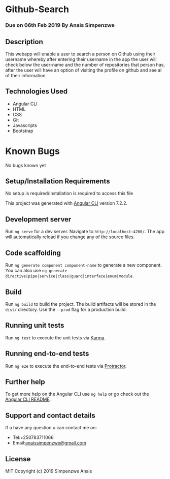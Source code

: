 # Github-Search
### Due on 06th Feb 2019 By Anais Simpenzwe 

## Description
This webapp will enable a user to search a person on Github using their username whereby after entering their username in the app the user will check below the user-name and the number of repositories that person has, after the user will have an option of visiting the profile on github and see al of their information.
## Technologies Used
* Angular CLI
* HTML
* CSS
* Git
* Javascripts
* Bootstrap
# Known Bugs
No bugs known yet
## Setup/Installation Requirements
No setup is required/installation is required to access this file

This project was generated with [Angular CLI](https://github.com/angular/angular-cli) version 7.2.2.
## Development server

Run `ng serve` for a dev server. Navigate to `http://localhost:4200/`. The app will automatically reload if you change any of the source files.

## Code scaffolding

Run `ng generate component component-name` to generate a new component. You can also use `ng generate directive|pipe|service|class|guard|interface|enum|module`.

## Build

Run `ng build` to build the project. The build artifacts will be stored in the `dist/` directory. Use the `--prod` flag for a production build.

## Running unit tests

Run `ng test` to execute the unit tests via [Karma](https://karma-runner.github.io).

## Running end-to-end tests

Run `ng e2e` to execute the end-to-end tests via [Protractor](http://www.protractortest.org/).

## Further help

To get more help on the Angular CLI use `ng help` or go check out the [Angular CLI README](https://github.com/angular/angular-cli/blob/master/README.md).
## Support and contact details
If u have any question u can contact me on:

* Tel:+250783711066
* Email:anaissimpenzwe@gmail.com

## License

MIT Copyright (c) 2019 Simpenzwe Anais
